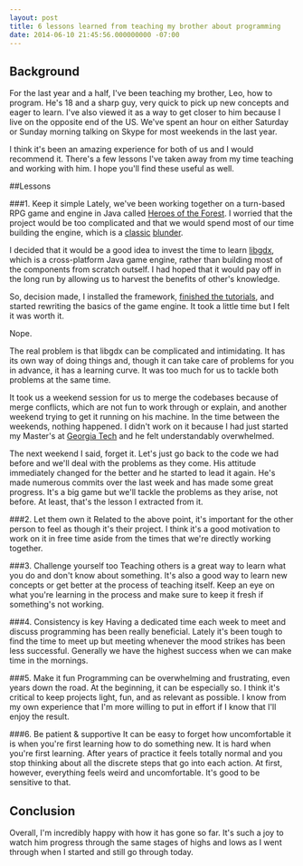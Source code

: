 ```yaml
---
layout: post
title: 6 lessons learned from teaching my brother about programming
date: 2014-06-10 21:45:56.000000000 -07:00
---
```

## Background
For the last year and a half, I've been teaching my  brother, Leo, how to
program. He's 18 and a sharp guy, very quick to pick up new concepts and eager
to learn. I've also viewed it as a way to get closer to him because I live on
the opposite end of the US. We've spent an hour on either Saturday or Sunday
morning talking on Skype for most weekends in the last year.

I think it's been an amazing experience for both of us and I would recommend
it. There's a few lessons I've taken away from my time teaching and working
with him. I hope you'll find these useful as well.


##Lessons

###1. Keep it simple
Lately, we've been working together on a turn-based RPG game and engine in Java
called [Heroes of the Forest](https://github.com/Boredgamer/HeroesOfTheForest).
I worried that the project would be too complicated and that we would spend
most of our time building the engine, which is
a [classic](http://scientificninja.com/blog/write-games-not-engines)
[blunder](http://www.altdev.co/2011/12/17/why-on-earth-would-we-write-our-own-game-engine/). 

I decided that it would be a good idea to invest the time to learn
[libgdx](http://libgdx.badlogicgames.com/), which is a cross-platform Java game
engine, rather than building most of the components from scratch outself. I had
hoped that it would pay off in the long run by allowing us to harvest the
benefits of other's knowledge. 

So, decision made, I installed the framework, [finished the
tutorials](https://github.com/kevinlondon/java-libgdx-drop-example), and
started rewriting the basics of the game engine. It took a little time but
I felt it was worth it.

Nope.

The real problem is that libgdx can be complicated and intimidating. It has its
own way of doing things and, though it can take care of problems for you in
advance, it has a learning curve. It was too much for us to tackle both
problems at the same time. 

It took us a weekend session for us to merge the codebases because of merge
conflicts, which are not fun to work through or explain, and another weekend
trying to get it running on his machine. In the time between the weekends,
nothing happened. I didn't work on it because I had just started my Master's at
[Georgia Tech](http://www.omscs.gatech.edu/) and he felt understandably
overwhelmed.

The next weekend I said, forget it. Let's just go back to the code we had
before and we'll deal with the problems as they come. His attitude immediately
changed for the better and he started to lead it again. He's made numerous
commits over the last week and has made some great progress. It's a big game
but we'll tackle the problems as they arise, not before. At least, that's the
lesson I extracted from it.

###2. Let them own it
Related to the above point, it's important for the other person to feel as
though it's their project. I think it's a good motivation to work on it in free
time aside from the times that we're directly working together.

###3. Challenge yourself too
Teaching others is a great way to learn what you do and don't know about
something. It's also a good way to learn new concepts or get better at the
process of teaching itself. Keep an eye on what you're learning in the process
and make sure to keep it fresh if something's not working.

###4. Consistency is key
Having a dedicated time each week to meet and discuss programming has been
really beneficial. Lately it's been tough to find the time to meet up but
meeting whenever the mood strikes has been less successful. Generally we have
the highest success when we can make time in the mornings.

###5. Make it fun
Programming can be overwhelming and frustrating, even years down the road. At
the beginning, it can be especially so. I think it's critical to keep projects
light, fun, and as relevant as possible. I know from my own experience that I'm
more willing to put in effort if I know that I'll enjoy the result.

###6. Be patient & supportive
It can be easy to forget how uncomfortable it is when you're first learning how
to do something new.  It is hard  when you're first learning. After years of
practice it feels totally normal and you stop thinking about all the discrete
steps that go into each action. At first, however, everything feels weird and
uncomfortable. It's good to be sensitive to that.

## Conclusion
Overall, I'm incredibly happy with how it has gone so far. It's such a joy to
watch him progress through the same stages of highs and lows as I went through
when I started and still go through today.
